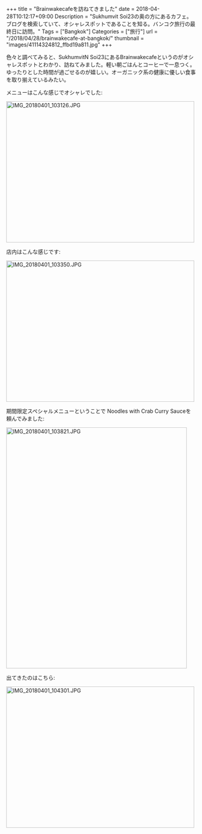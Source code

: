 +++
title = "Brainwakecafeを訪ねてきました"
date = 2018-04-28T10:12:17+09:00
Description = "Sukhumvit Soi23の奥の方にあるカフェ。ブログを検索していて、オシャレスポットであることを知る。バンコク旅行の最終日に訪問。"
Tags = ["Bangkok"]
Categories = ["旅行"]
url = "/2018/04/28/brainwakecafe-at-bangkok/"
thumbnail = "images/41114324812_ffbd19a811.jpg"
+++

色々と調べてみると、SukhumvitN Soi23にあるBrainwakecafeというのがオシャレスポットとわかり、訪ねてみました。軽い朝ごはんとコーヒーで一息つく。ゆったりとした時間が過ごせるのが嬉しい。オーガニック系の健康に優しい食事を取り揃えているみたい。

メニューはこんな感じでオシャレでした:

<a href="https://flic.kr/p/25D8Enb" title="IMG_20180401_103126.JPG by -kazu634-"><img src="https://farm1.staticflickr.com/887/41114324812_ffbd19a811.jpg" width="500" height="375" alt="IMG_20180401_103126.JPG"></a>

店内はこんな感じです:

<a href="https://flic.kr/p/24C4hCJ" title="IMG_20180401_103350.JPG by -kazu634-"><img src="https://farm1.staticflickr.com/785/40445797994_544775e83d.jpg" width="500" height="375" alt="IMG_20180401_103350.JPG"></a>

期間限定スペシャルメニューということで Noodles with Crab Curry Sauceを頼んでみました:

<a href="https://flic.kr/p/25D8HHj" title="IMG_20180401_103821.JPG by -kazu634-"><img src="https://farm1.staticflickr.com/790/41114336072_a0fd0d3039_z.jpg" width="480" height="640" alt="IMG_20180401_103821.JPG"></a>

出てきたのはこちら:

<a href="https://flic.kr/p/25H1ajk" title="IMG_20180401_104301.JPG by -kazu634-"><img src="https://farm1.staticflickr.com/881/41158127291_bf56b3e415.jpg" width="500" height="375" alt="IMG_20180401_104301.JPG"></a>

